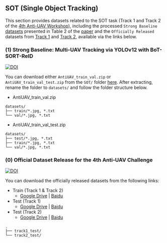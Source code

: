 ## SOT (Single Object Tracking)

This section provides datasets related to the SOT task (Track 1 and Track 2 of the [4th Anti-UAV Workshop](https://anti-uav.github.io/)), including the processed `Strong Baseline` [datasets](https://zenodo.org/records/15203123) presented in Table 2 of the [paper](https://arxiv.org/pdf/2503.17237) and the `Officially Released` datasets from [Track 1](https://codalab.lisn.upsaclay.fr/competitions/21688#participate-get_data) and [Track 2](https://codalab.lisn.upsaclay.fr/competitions/21690#participate), available via the links below.


### (1) Strong Baseline: Multi-UAV Tracking via YOLOv12 with BoT-SORT-ReID

[![DOI](https://zenodo.org/badge/DOI/10.5281/zenodo.15203123.svg)](https://doi.org/10.5281/zenodo.15203123)

You can download either `AntiUAV_train_val.zip` or `AntiUAV_train_val_test.zip` from the `SOT/` folder [here](https://doi.org/10.5281/zenodo.15203123). After extracting, rename the folder to `datasets/` and follow the folder structure below.

- AntiUAV_train_val.zip

```
datasets/
├── train/*.jpg, *.txt
└── val/*.jpg, *.txt
```

- AntiUAV_train_val_test.zip

```
datasets/
├── test/*.jpg, *.txt
├── train/*.jpg, *.txt
└── val/*.jpg, *.txt
```


### (0) Official Dataset Release for the 4th Anti-UAV Challenge

[![DOI](https://zenodo.org/badge/DOI/10.5281/zenodo.15103888.svg)](https://doi.org/10.5281/zenodo.15103888)

You can download the officially released datasets from the following links:

- Train (Track 1 & Track 2)
    - [Google Drive](https://drive.google.com/drive/folders/1hEGq14WnfPstYrI_9OgscR1VsWc5_XDl) | [Baidu](https://pan.baidu.com/s/1rtZ_PkYX__Bt2O5MgTj1tg?pwd=CVPR)
- Test (Track 1)
    - [Google Drive](https://drive.google.com/drive/folders/1qkUeglLk9-OXniIUVh1r7OljDLwDNhBs?usp=sharing) | [Baidu](https://pan.baidu.com/s/13HFq5P0gWrdlBerFZBKbuA?pwd=cvpr)
- Test (Track 2)
    - [Google Drive](https://drive.google.com/drive/folders/1qkUeglLk9-OXniIUVh1r7OljDLwDNhBs?usp=sharing) | [Baidu](https://pan.baidu.com/s/1s7KkyjgXP1v495EULqwoew?pwd=cvpr)

```
.
├── track1_test/
└── track2_test/
```